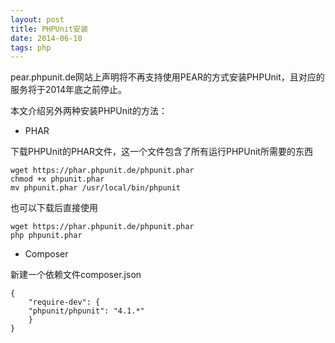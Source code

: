 ```yaml
---
layout: post
title: PHPUnit安装
date: 2014-06-10
tags: php
---
```


pear.phpunit.de网站上声明将不再支持使用PEAR的方式安装PHPUnit，且对应的服务将于2014年底之前停止。

本文介绍另外两种安装PHPUnit的方法：

* PHAR

下载PHPUnit的PHAR文件，这一个文件包含了所有运行PHPUnit所需要的东西

    wget https://phar.phpunit.de/phpunit.phar
	chmod +x phpunit.phar
	mv phpunit.phar /usr/local/bin/phpunit
	
也可以下载后直接使用

    wget https://phar.phpunit.de/phpunit.phar
	php phpunit.phar
	
* Composer

新建一个依赖文件composer.json

    {
        "require-dev": {
        "phpunit/phpunit": "4.1.*"
        }
    }
